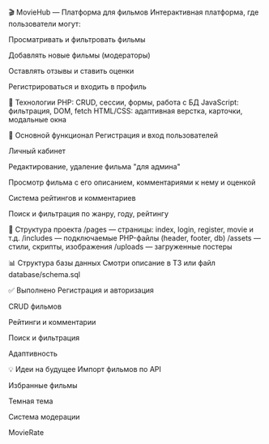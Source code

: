 🎬 MovieHub — Платформа для фильмов
Интерактивная платформа, где пользователи могут:

Просматривать и фильтровать фильмы

Добавлять новые фильмы (модераторы)

Оставлять отзывы и ставить оценки

Регистрироваться и входить в профиль

🚀 Технологии
PHP: CRUD, сессии, формы, работа с БД
JavaScript: фильтрация, DOM, fetch
HTML/CSS: адаптивная верстка, карточки, модальные окна

📄 Основной функционал
Регистрация и вход пользователей

Личный кабинет

Редактирование, удаление фильма "для админа"

Просмотр фильма с его описанием, комментариями к нему и оценкой

Система рейтингов и комментариев

Поиск и фильтрация по жанру, году, рейтингу

📁 Структура проекта
/pages — страницы: index, login, register, movie и т.д.
/includes — подключаемые PHP-файлы (header, footer, db)
/assets — стили, скрипты, изображения
/uploads — загруженные постеры

📊 Структура базы данных
Смотри описание в ТЗ или файл database/schema.sql

✅ Выполнено
Регистрация и авторизация

CRUD фильмов

Рейтинги и комментарии

Поиск и фильтрация

Адаптивность

💡 Идеи на будущее
Импорт фильмов по API

Избранные фильмы

Темная тема

Система модерации

MovieRate

